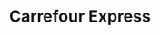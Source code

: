 ---
title: "Carrefour Express"
url: /ciudad-autonoma-de-buenos-aires/carrefour-express-charcas/
shop: Lebensmittel
---